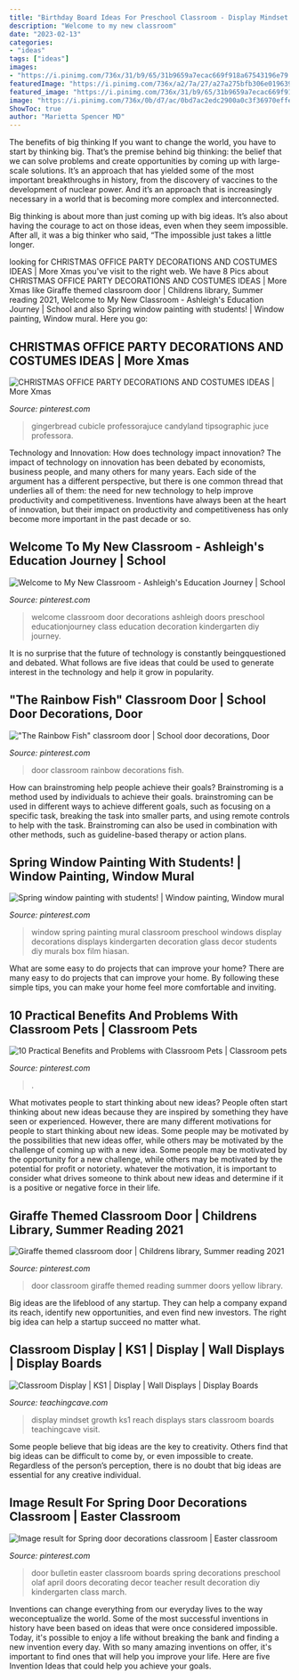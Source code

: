 ```yaml
---
title: "Birthday Board Ideas For Preschool Classroom - Display Mindset Growth Ks1 Reach Displays Stars Classroom Boards Teachingcave Visit"
description: "Welcome to my new classroom"
date: "2023-02-13"
categories:
- "ideas"
tags: ["ideas"]
images:
- "https://i.pinimg.com/736x/31/b9/65/31b9659a7ecac669f918a67543196e79.jpg"
featuredImage: "https://i.pinimg.com/736x/a2/7a/27/a27a275bfb306e0196394bad52774030.jpg"
featured_image: "https://i.pinimg.com/736x/31/b9/65/31b9659a7ecac669f918a67543196e79.jpg"
image: "https://i.pinimg.com/736x/0b/d7/ac/0bd7ac2edc2900a0c3f36970effee25f.jpg"
ShowToc: true
author: "Marietta Spencer MD"
---
```



The benefits of big thinking
If you want to change the world, you have to start by thinking big. That’s the premise behind big thinking: the belief that we can solve problems and create opportunities by coming up with large-scale solutions.
It’s an approach that has yielded some of the most important breakthroughs in history, from the discovery of vaccines to the development of nuclear power. And it’s an approach that is increasingly necessary in a world that is becoming more complex and interconnected.

Big thinking is about more than just coming up with big ideas. It’s also about having the courage to act on those ideas, even when they seem impossible. After all, it was a big thinker who said, “The impossible just takes a little longer.

	

		
looking for CHRISTMAS OFFICE PARTY DECORATIONS AND COSTUMES IDEAS | More Xmas you've visit to the right web. We have 8 Pics about CHRISTMAS OFFICE PARTY DECORATIONS AND COSTUMES IDEAS | More Xmas like Giraffe themed classroom door | Childrens library, Summer reading 2021, Welcome to My New Classroom - Ashleigh&#039;s Education Journey | School and also Spring window painting with students! | Window painting, Window mural. Here you go:
		
    
## CHRISTMAS OFFICE PARTY DECORATIONS AND COSTUMES IDEAS | More Xmas

<img loading=lazy src="https://i.pinimg.com/736x/14/91/13/149113fe925d3bd8cf017d255060c248.jpg" onerror="this.onerror=null;this.src='https://tse3.mm.bing.net/th?id=OIP.j8NnwP3Lghy1gCL6jFPyGQHaJ4&amp;pid=15.1';" alt="CHRISTMAS OFFICE PARTY DECORATIONS AND COSTUMES IDEAS | More Xmas">

_Source: pinterest.com_

>gingerbread cubicle professorajuce candyland tipsographic juce professora. 

	

Technology and Innovation: How does technology impact innovation?
The impact of technology on innovation has been debated by economists, business people, and many others for many years. Each side of the argument has a different perspective, but there is one common thread that underlies all of them: the need for new technology to help improve productivity and competitiveness. Inventions have always been at the heart of innovation, but their impact on productivity and competitiveness has only become more important in the past decade or so.

    
## Welcome To My New Classroom - Ashleigh&#039;s Education Journey | School

<img loading=lazy src="https://i.pinimg.com/736x/c8/f6/d7/c8f6d7682b988cba7812e60c7b2bab93--back-to-school-diy-school.jpg" onerror="this.onerror=null;this.src='https://tse3.mm.bing.net/th?id=OIP.cCBuOzLBE83TmrXfsmRQ_wHaOq&amp;pid=15.1';" alt="Welcome to My New Classroom - Ashleigh&#039;s Education Journey | School">

_Source: pinterest.com_

>welcome classroom door decorations ashleigh doors preschool educationjourney class education decoration kindergarten diy journey. 

	

It is no surprise that the future of technology is constantly beingquestioned and debated. What follows are five ideas that could be used to generate interest in the technology and help it grow in popularity.

    
## &quot;The Rainbow Fish&quot; Classroom Door | School Door Decorations, Door

<img loading=lazy src="https://i.pinimg.com/736x/a2/7a/27/a27a275bfb306e0196394bad52774030.jpg" onerror="this.onerror=null;this.src='https://tse3.mm.bing.net/th?id=OIP.xxaaRWob1ZGuMUnMgfT0iwHaJ3&amp;pid=15.1';" alt="&quot;The Rainbow Fish&quot; classroom door | School door decorations, Door">

_Source: pinterest.com_

>door classroom rainbow decorations fish. 

	

How can brainstroming help people achieve their goals?
Brainstroming is a method used by individuals to achieve their goals. brainstroming can be used in different ways to achieve different goals, such as focusing on a specific task, breaking the task into smaller parts, and using remote controls to help with the task. Brainstroming can also be used in combination with other methods, such as guideline-based therapy or action plans.

    
## Spring Window Painting With Students! | Window Painting, Window Mural

<img loading=lazy src="https://i.pinimg.com/736x/bc/ea/b7/bceab74bdf60798c4523ffdf1a69be38--window-painting-spring-preschool-decorations.jpg" onerror="this.onerror=null;this.src='https://tse3.mm.bing.net/th?id=OIP.ik9OPvb33jPsAq5VLU1elQHaFj&amp;pid=15.1';" alt="Spring window painting with students! | Window painting, Window mural">

_Source: pinterest.com_

>window spring painting mural classroom preschool windows display decorations displays kindergarten decoration glass decor students diy murals box film hiasan. 

	

What are some easy to do projects that can improve your home?
There are many easy to do projects that can improve your home. By following these simple tips, you can make your home feel more comfortable and inviting.

    
## 10 Practical Benefits And Problems With Classroom Pets | Classroom Pets

<img loading=lazy src="https://i.pinimg.com/736x/31/b9/65/31b9659a7ecac669f918a67543196e79.jpg" onerror="this.onerror=null;this.src='https://tse2.mm.bing.net/th?id=OIP.iYadCUJnYVgzwCMFKd88qgHaMW&amp;pid=15.1';" alt="10 Practical Benefits and Problems with Classroom Pets | Classroom pets">

_Source: pinterest.com_

>. 

	

What motivates people to start thinking about new ideas?
People often start thinking about new ideas because they are inspired by something they have seen or experienced. However, there are many different motivations for people to start thinking about new ideas. Some people may be motivated by the possibilities that new ideas offer, while others may be motivated by the challenge of coming up with a new idea. Some people may be motivated by the opportunity for a new challenge, while others may be motivated by the potential for profit or notoriety. whatever the motivation, it is important to consider what drives someone to think about new ideas and determine if it is a positive or negative force in their life.

    
## Giraffe Themed Classroom Door | Childrens Library, Summer Reading 2021

<img loading=lazy src="https://i.pinimg.com/736x/e8/45/78/e8457867a0111acf76a00cad84741013.jpg" onerror="this.onerror=null;this.src='https://tse1.mm.bing.net/th?id=OIP.oftAD0rYXy6u35WAJ_NIUAHaNL&amp;pid=15.1';" alt="Giraffe themed classroom door | Childrens library, Summer reading 2021">

_Source: pinterest.com_

>door classroom giraffe themed reading summer doors yellow library. 

	

Big ideas are the lifeblood of any startup. They can help a company expand its reach, identify new opportunities, and even find new investors. The right big idea can help a startup succeed no matter what.

    
## Classroom Display | KS1 | Display | Wall Displays | Display Boards

<img loading=lazy src="https://www.teachingcave.com/wp-content/uploads/2013/10/Reach-for-the-Stars.jpg" onerror="this.onerror=null;this.src='https://tse3.mm.bing.net/th?id=OIP.qWDK_pH1WoHC9DQ79izVgwHaHa&amp;pid=15.1';" alt="Classroom Display | KS1 | Display | Wall Displays | Display Boards">

_Source: teachingcave.com_

>display mindset growth ks1 reach displays stars classroom boards teachingcave visit. 

	

Some people believe that big ideas are the key to creativity. Others find that big ideas can be difficult to come by, or even impossible to create. Regardless of the person’s perception, there is no doubt that big ideas are essential for any creative individual.

    
## Image Result For Spring Door Decorations Classroom | Easter Classroom

<img loading=lazy src="https://i.pinimg.com/736x/0b/d7/ac/0bd7ac2edc2900a0c3f36970effee25f.jpg" onerror="this.onerror=null;this.src='https://tse1.mm.bing.net/th?id=OIP.-9Ese192_ydqdgq6OiQrQQHaNH&amp;pid=15.1';" alt="Image result for Spring door decorations classroom | Easter classroom">

_Source: pinterest.com_

>door bulletin easter classroom boards spring decorations preschool olaf april doors decorating decor teacher result decoration diy kindergarten class march. 

	

Inventions can change everything from our everyday lives to the way weconceptualize the world. Some of the most successful inventions in history have been based on ideas that were once considered impossible. Today, it's possible to enjoy a life without breaking the bank and finding a new invention every day. With so many amazing inventions on offer, it's important to find ones that will help you improve your life. Here are five Invention Ideas that could help you achieve your goals.

